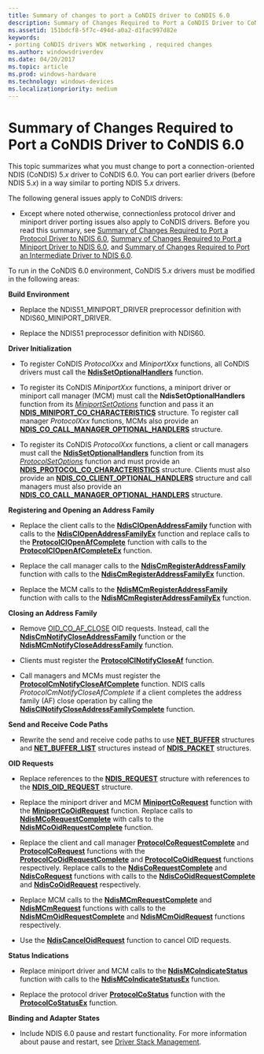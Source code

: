 ```yaml
---
title: Summary of changes to port a CoNDIS driver to CoNDIS 6.0
description: Summary of Changes Required to Port a CoNDIS Driver to CoNDIS 6.0
ms.assetid: 151bdcf8-5f7c-494d-a0a2-d1fac997d82e
keywords:
- porting CoNDIS drivers WDK networking , required changes
ms.author: windowsdriverdev
ms.date: 04/20/2017
ms.topic: article
ms.prod: windows-hardware
ms.technology: windows-devices
ms.localizationpriority: medium
---
```


# Summary of Changes Required to Port a CoNDIS Driver to CoNDIS 6.0





This topic summarizes what you must change to port a connection-oriented NDIS (CoNDIS) 5.*x* driver to CoNDIS 6.0. You can port earlier drivers (before NDIS 5.*x*) in a way similar to porting NDIS 5.*x* drivers.

The following general issues apply to CoNDIS drivers:

-   Except where noted otherwise, connectionless protocol driver and miniport driver porting issues also apply to CoNDIS drivers. Before you read this summary, see [Summary of Changes Required to Port a Protocol Driver to NDIS 6.0](summary-of-changes-required-to-port-a-protocol-driver-to-ndis-6-0.md), [Summary of Changes Required to Port a Miniport Driver to NDIS 6.0](summary-of-changes-required-to-port-a-miniport-driver-to-ndis-6-0.md), and [Summary of Changes Required to Port an Intermediate Driver to NDIS 6.0](summary-of-changes-required-to-port-an-intermediate-driver-to-ndis-6-0.md).

To run in the CoNDIS 6.0 environment, CoNDIS 5.*x* drivers must be modified in the following areas:

<a href="" id="build-environment"></a>**Build Environment**  
-   Replace the NDIS51\_MINIPORT\_DRIVER preprocessor definition with NDIS60\_MINIPORT\_DRIVER.

-   Replace the NDIS51 preprocessor definition with NDIS60.

<a href="" id="driver-initialization"></a>**Driver Initialization**  
-   To register CoNDIS *ProtocolXxx* and *MiniportXxx* functions, all CoNDIS drivers must call the [**NdisSetOptionalHandlers**](https://msdn.microsoft.com/library/windows/hardware/ff564550) function.

-   To register its CoNDIS *MiniportXxx* functions, a miniport driver or miniport call manager (MCM) must call the **NdisSetOptionalHandlers** function from its [*MiniportSetOptions*](https://msdn.microsoft.com/library/windows/hardware/ff559443) function and pass it an [**NDIS\_MINIPORT\_CO\_CHARACTERISTICS**](https://msdn.microsoft.com/library/windows/hardware/ff565948) structure. To register call manager *ProtocolXxx* functions, MCMs also provide an [**NDIS\_CO\_CALL\_MANAGER\_OPTIONAL\_HANDLERS**](https://msdn.microsoft.com/library/windows/hardware/ff564883) structure.

-   To register its CoNDIS *ProtocolXxx* functions, a client or call managers must call the [**NdisSetOptionalHandlers**](https://msdn.microsoft.com/library/windows/hardware/ff564550) function from its [*ProtocolSetOptions*](https://msdn.microsoft.com/library/windows/hardware/ff570269) function and must provide an [**NDIS\_PROTOCOL\_CO\_CHARACTERISTICS**](https://msdn.microsoft.com/library/windows/hardware/ff566817) structure. Clients must also provide an [**NDIS\_CO\_CLIENT\_OPTIONAL\_HANDLERS**](https://msdn.microsoft.com/library/windows/hardware/ff564884) structure and call managers must also provide an [**NDIS\_CO\_CALL\_MANAGER\_OPTIONAL\_HANDLERS**](https://msdn.microsoft.com/library/windows/hardware/ff564883) structure.

<a href="" id="registering-and-opening-an-address-family"></a>**Registering and Opening an Address Family**  
-   Replace the client calls to the [**NdisClOpenAddressFamily**](https://msdn.microsoft.com/library/windows/hardware/ff550895) function with calls to the [**NdisClOpenAddressFamilyEx**](https://msdn.microsoft.com/library/windows/hardware/ff561639) function and replace calls to the [**ProtocolClOpenAfComplete**](https://msdn.microsoft.com/library/windows/hardware/ff562498) function with calls to the [**ProtocolClOpenAfCompleteEx**](https://msdn.microsoft.com/library/windows/hardware/ff570235) function.

-   Replace the call manager calls to the [**NdisCmRegisterAddressFamily**](https://msdn.microsoft.com/library/windows/hardware/ff551006) function with calls to the [**NdisCmRegisterAddressFamilyEx**](https://msdn.microsoft.com/library/windows/hardware/ff561685) function.

-   Replace the MCM calls to the [**NdisMCmRegisterAddressFamily**](https://msdn.microsoft.com/library/windows/hardware/ff553429) function with calls to the [**NdisMCmRegisterAddressFamilyEx**](https://msdn.microsoft.com/library/windows/hardware/ff563554) function.

<a href="" id="closing-an-address-family"></a>**Closing an Address Family**  
-   Remove [OID\_CO\_AF\_CLOSE](https://msdn.microsoft.com/library/windows/hardware/ff569088) OID requests. Instead, call the [**NdisCmNotifyCloseAddressFamily**](https://msdn.microsoft.com/library/windows/hardware/ff561680) function or the [**NdisMCmNotifyCloseAddressFamily**](https://msdn.microsoft.com/library/windows/hardware/ff563546) function.

-   Clients must register the [**ProtocolClNotifyCloseAf**](https://msdn.microsoft.com/library/windows/hardware/ff570234) function.

-   Call managers and MCMs must register the [**ProtocolCmNotifyCloseAfComplete**](https://msdn.microsoft.com/library/windows/hardware/ff570248) function. NDIS calls *ProtocolCmNotifyCloseAfComplete* if a client completes the address family (AF) close operation by calling the [**NdisClNotifyCloseAddressFamilyComplete**](https://msdn.microsoft.com/library/windows/hardware/ff561638) function.

<a href="" id="send-and-receive-code-paths"></a>**Send and Receive Code Paths**  
-   Rewrite the send and receive code paths to use [**NET\_BUFFER**](https://msdn.microsoft.com/library/windows/hardware/ff568376) structures and [**NET\_BUFFER\_LIST**](https://msdn.microsoft.com/library/windows/hardware/ff568388) structures instead of [**NDIS\_PACKET**](https://msdn.microsoft.com/library/windows/hardware/ff557086) structures.

<a href="" id="oid-requests"></a>**OID Requests**  
-   Replace references to the [**NDIS\_REQUEST**](https://msdn.microsoft.com/library/windows/hardware/ff557179) structure with references to the [**NDIS\_OID\_REQUEST**](https://msdn.microsoft.com/library/windows/hardware/ff566710) structure.

-   Replace the miniport driver and MCM [**MiniportCoRequest**](https://msdn.microsoft.com/library/windows/hardware/ff549413) function with the [**MiniportCoOidRequest**](https://msdn.microsoft.com/library/windows/hardware/ff559362) function. Replace calls to [**NdisMCoRequestComplete**](https://msdn.microsoft.com/library/windows/hardware/ff553473) with calls to the [**NdisMCoOidRequestComplete**](https://msdn.microsoft.com/library/windows/hardware/ff563568) function.

-   Replace the client and call manager [**ProtocolCoRequestComplete**](https://msdn.microsoft.com/library/windows/hardware/ff563227) and [**ProtocolCoRequest**](https://msdn.microsoft.com/library/windows/hardware/ff563225) functions with the [**ProtocolCoOidRequestComplete**](https://msdn.microsoft.com/library/windows/hardware/ff570255) and [**ProtocolCoOidRequest**](https://msdn.microsoft.com/library/windows/hardware/ff570254) functions respectively. Replace calls to the [**NdisCoRequestComplete**](https://msdn.microsoft.com/library/windows/hardware/ff551884) and [**NdisCoRequest**](https://msdn.microsoft.com/library/windows/hardware/ff551877) functions with calls to the [**NdisCoOidRequestComplete**](https://msdn.microsoft.com/library/windows/hardware/ff561716) and [**NdisCoOidRequest**](https://msdn.microsoft.com/library/windows/hardware/ff561711) respectively.

-   Replace MCM calls to the [**NdisMCmRequestComplete**](https://msdn.microsoft.com/library/windows/hardware/ff553443) and [**NdisMCmRequest**](https://msdn.microsoft.com/library/windows/hardware/ff553438) functions with calls to the [**NdisMCmOidRequestComplete**](https://msdn.microsoft.com/library/windows/hardware/ff563551) and [**NdisMCmOidRequest**](https://msdn.microsoft.com/library/windows/hardware/ff563548) functions respectively.

-   Use the [**NdisCancelOidRequest**](https://msdn.microsoft.com/library/windows/hardware/ff561622) function to cancel OID requests.

<a href="" id="status-indications"></a>**Status Indications**  
-   Replace miniport driver and MCM calls to the [**NdisMCoIndicateStatus**](https://msdn.microsoft.com/library/windows/hardware/ff553458) function with calls to the [**NdisMCoIndicateStatusEx**](https://msdn.microsoft.com/library/windows/hardware/ff563562) function.

-   Replace the protocol driver [**ProtocolCoStatus**](https://msdn.microsoft.com/library/windows/hardware/ff563235) function with the [**ProtocolCoStatusEx**](https://msdn.microsoft.com/library/windows/hardware/ff570258) function.

<a href="" id="binding-and-adapter-states"></a>**Binding and Adapter States**  
-   Include NDIS 6.0 pause and restart functionality. For more information about pause and restart, see [Driver Stack Management](driver-stack-management.md).

 

 





